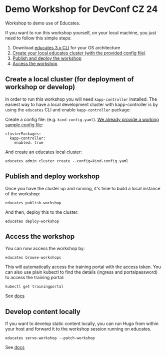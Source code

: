 # Demo Workshop for DevConf CZ 24

Workshop to demo use of Educates.

If you want to run this workshop yourself, on your local machine, you just need
to follow this simple steps:

1. Download [educates 3.x CLI](https://github.com/vmware-tanzu-labs/educates-training-platform/releases) for your OS architecture
2. [Create your local educates cluster (with the provided config file)](#create-a-local-cluster-for-deployment-of-workshop-or-develop)
3. [Publish and deploy the workshop](#publish-and-deploy-workshop)
4. [Access the workshop](#access-the-workshop)

## Create a local cluster (for deployment of workshop or develop)
In order to run this workshop you will need `kapp-controller` installed. The easiest way to have a local
development cluster with kapp-controller is by using the `educates` CLI and enable `kapp-controller` package:

Create a config file: (e.g. `kind-config.yaml`). [We already provide a working sample
config file](./kind-config.yaml):

```
clusterPackages:
  kapp-controller:
    enabled: true
```

And create an educates local cluster:

```
educates admin cluster create --config=kind-config.yaml
```

## Publish and deploy workshop

Once you have the cluster up and running, it's time to build a local instance of the workshop:

```
educates publish-workshop
```

And then, deploy this to the cluster:

```
educates deploy-workshop
```

## Access the workshop

You can now access the workshop by:

```
educates browse-workshops
```

This will automatically access the training portal with the access token. You can also use plain kubectl to find the
details (ingress and portalpassword) to access the training portal:

```
kubectl get trainingportal
```

See [docs](https://docs.educates.dev/workshop-content/working-on-content#working-on-content)

## Develop content locally

If you want to develop static content locally, you can run Hugo from within your host and forward it to the workshop session
running on educates.

```
educates serve-workshop --patch-workshop
```

See [docs](https://docs.educates.dev/workshop-content/working-on-content#working-on-content)
